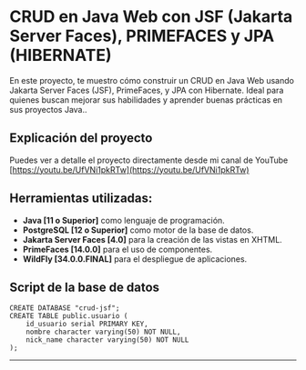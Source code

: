 # CRUD en Java Web con JSF (Jakarta Server Faces), PRIMEFACES y JPA (HIBERNATE) 

En este proyecto, te muestro cómo construir un CRUD en Java Web usando Jakarta Server Faces (JSF), PrimeFaces, y JPA con Hibernate. Ideal para quienes buscan mejorar sus habilidades y aprender buenas prácticas en sus proyectos Java..

## Explicación del proyecto

Puedes ver a detalle el proyecto directamente desde mi canal de YouTube [https://youtu.be/UfVNi1pkRTw](https://youtu.be/UfVNi1pkRTw)


##  Herramientas utilizadas:
- **Java [11 o Superior]** como lenguaje de programación.
- **PostgreSQL  [12 o Superior]** como motor de la base de datos.
- **Jakarta Server Faces [4.0]** para la creación de las vistas en XHTML.
- **PrimeFaces [14.0.0]**  para el uso de componentes.
- **WildFly [34.0.0.FINAL]** para el despliegue de aplicaciones.


## Script de la base de datos

```
CREATE DATABASE "crud-jsf";
CREATE TABLE public.usuario (
    id_usuario serial PRIMARY KEY,
    nombre character varying(50) NOT NULL,
    nick_name character varying(50) NOT NULL
);
```


---
